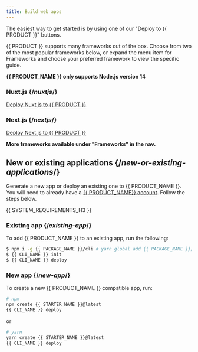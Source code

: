 ```yaml
---
title: Build web apps
---
```


The easiest way to get started is by using one of our "Deploy to {{ PRODUCT }}" buttons.

{{ PRODUCT }} supports many frameworks out of the box. Choose from two of the most popular frameworks below, or expand the menu item for Frameworks and choose your preferred framework to view the specific guide.

**{{ PRODUCT_NAME }} only supports Node.js version 14**

### Nuxt.js {/*nuxtjs*/}

[Deploy Nuxt.js to {{ PRODUCT }}](https://app.layer0.co/deploy?button&deploy&repo=https%3A%2F%2Fgithub.com%2Flayer0-docs%2Flayer0-nuxt-example)

### Next.js {/*nextjs*/}

[Deploy Next.js to {{ PRODUCT }}](https://app.layer0.co/deploy?repo=https%3A%2F%2Fgithub.com%2Flayer0-docs%2Flayer0-nextjs-example&button&deploy)

**More frameworks available under "Frameworks" in the nav.**

## New or existing applications {/*new-or-existing-applications*/}

Generate a new app or deploy an existing one to {{ PRODUCT_NAME }}. You will need to already have a [{{ PRODUCT_NAME}} account](https://app.layer0.co/signup). Follow the steps below.

{{ SYSTEM_REQUIREMENTS_H3 }}

### Existing app {/*existing-app*/}

To add {{ PRODUCT_NAME }} to an existing app, run the following:

```bash
$ npm i -g {{ PACKAGE_NAME }}/cli # yarn global add {{ PACKAGE_NAME }}/cli
$ {{ CLI_NAME }} init
$ {{ CLI_NAME }} deploy
```

### New app {/*new-app*/}

To create a new {{ PRODUCT_NAME }} compatible app, run:

```bash
# npm
npm create {{ STARTER_NAME }}@latest
{{ CLI_NAME }} deploy
```

or

```bash
# yarn
yarn create {{ STARTER_NAME }}@latest
{{ CLI_NAME }} deploy
```
